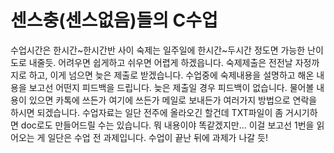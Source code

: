 # 센스충(센스없음)들의 C수업

수업시간은 한시간~한시간반 사이
숙제는 일주일에 한시간~두시간 정도면 가능한 난이도로 내줄듯.
어려우면 쉽게하고 쉬우면 어렵게 하겠읍니다.
숙제제출은 전전날 자정까지로 하고, 이게 넘으면 늦은 제출로 받겠습니다. 
수업중에 숙제내용을 설명하고 해온 내용을 보고선 어떤지 피드백을 드립니다. 늦은 제출일 경우 피드백이 없습니다.
물어볼 내용이 있으면 카톡에 쓰든가 여기에 쓰든가 메일로 보내든가 여러가지 방법으로 연락을 하시면 되겠습니다.
수업자료는 일단 전주에 올라오긴 할건데 TXT파일이 좀 거시기하면 doc로도 만들어드릴 수는 있습니다. 뭐 내용이야 똑같겠지만...
이걸 보고선 1번을 읽어오는 게 일단은 수업 전 과제입니다. 수업이 끝난 뒤에 과제가 나갈 듯!

